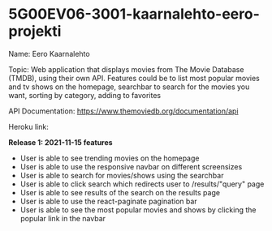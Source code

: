 # 5G00EV06-3001-kaarnalehto-eero-projekti


Name:               Eero Kaarnalehto

Topic:              Web application that displays movies from The Movie Database (TMDB), using their own API. Features could be to list most popular movies and tv shows on the
                    homepage, searchbar to search for the movies you want, sorting by category, adding to favorites

API Documentation:  https://www.themoviedb.org/documentation/api

Heroku link: 




**Release 1: 2021-11-15 features**


* User is able to see trending movies on the homepage
* User is able to use the responsive navbar on different screensizes
* User is able to search for movies/shows using the searchbar
* User is able to click search which redirects user to /results/"query" page
* User is able to see results of the search on the results page
* User is able to use the react-paginate pagination bar 
* User is able to see the most popular movies and shows by clicking the popular link in the navbar
